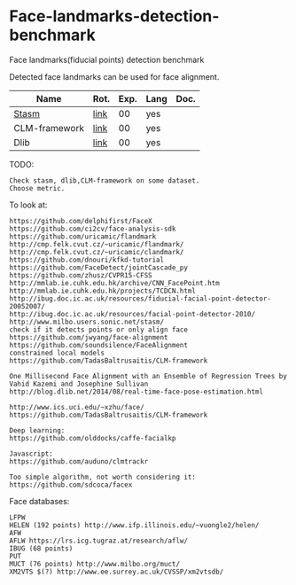 # Face-landmarks-detection-benchmark
Face landmarks(fiducial points) detection benchmark

Detected face landmarks can be used for face alignment.

Name| Rot. | Exp. | Lang | Doc.
------------------ | --- | --- | --- | ---
[Stasm](http://www.milbo.users.sonic.net/stasm/)|[link](http://www.cs.stanford.edu/~acoates/papers/CoatesLeeNg_nips2010_dlwkshp_singlelayer.pdf)|00|yes
CLM-framework|[link](http://arxiv.org/pdf/1404.3606v2.pdf)|00|yes
Dlib|[link](http://yann.lecun.com/exdb/publis/pdf/jarrett-iccv-09.pdf)|00|yes


TODO:
~~~
Check stasm, dlib,CLM-framework on some dataset.
Choose metric.
~~~

To look at:
~~~
https://github.com/delphifirst/FaceX
https://github.com/ci2cv/face-analysis-sdk
https://github.com/uricamic/flandmark
http://cmp.felk.cvut.cz/~uricamic/flandmark/
http://cmp.felk.cvut.cz/~uricamic/clandmark/
https://github.com/dnouri/kfkd-tutorial
https://github.com/FaceDetect/jointCascade_py
https://github.com/zhusz/CVPR15-CFSS
http://mmlab.ie.cuhk.edu.hk/archive/CNN_FacePoint.htm
http://mmlab.ie.cuhk.edu.hk/projects/TCDCN.html
http://ibug.doc.ic.ac.uk/resources/fiducial-facial-point-detector-20052007/
http://ibug.doc.ic.ac.uk/resources/facial-point-detector-2010/
http://www.milbo.users.sonic.net/stasm/
check if it detects points or only align face
https://github.com/jwyang/face-alignment
https://github.com/soundsilence/FaceAlignment
constrained local models
https://github.com/TadasBaltrusaitis/CLM-framework

One Millisecond Face Alignment with an Ensemble of Regression Trees by Vahid Kazemi and Josephine Sullivan
http://blog.dlib.net/2014/08/real-time-face-pose-estimation.html

http://www.ics.uci.edu/~xzhu/face/
https://github.com/TadasBaltrusaitis/CLM-framework

Deep learning:
https://github.com/olddocks/caffe-facialkp

Javascript:
https://github.com/auduno/clmtrackr

Too simple algorithm, not worth considering it:
https://github.com/sdcoca/facex
~~~

Face databases:
~~~
LFPW
HELEN (192 points) http://www.ifp.illinois.edu/~vuongle2/helen/
AFW 
AFLW https://lrs.icg.tugraz.at/research/aflw/
IBUG (68 points)
PUT
MUCT (76 points) http://www.milbo.org/muct/
XM2VTS $(?) http://www.ee.surrey.ac.uk/CVSSP/xm2vtsdb/
~~~
